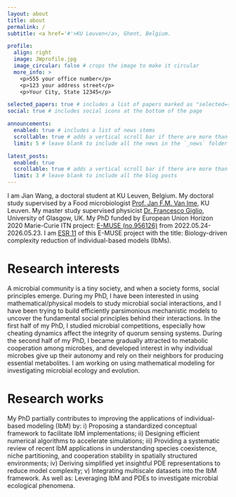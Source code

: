 ```yaml
---
layout: about
title: about
permalink: /
subtitle: <a href='#'>KU Leuven</a>, Ghent, Belgium.

profile:
  align: right
  image: JWprofile.jpg
  image_circular: false # crops the image to make it circular
  more_info: >
    <p>555 your office number</p>
    <p>123 your address street</p>
    <p>Your City, State 12345</p>

selected_papers: true # includes a list of papers marked as "selected={true}"
social: true # includes social icons at the bottom of the page

announcements:
  enabled: true # includes a list of news items
  scrollable: true # adds a vertical scroll bar if there are more than 3 news items
  limit: 5 # leave blank to include all the news in the `_news` folder

latest_posts:
  enabled: true
  scrollable: true # adds a vertical scroll bar if there are more than 3 new posts items
  limit: 3 # leave blank to include all the blog posts
---
```


I am Jian Wang, a doctoral student at KU Leuven, Belgium. My doctoral study supervised by a Food microbiologist [Prof. Jan F.M. Van Ime](https://scholar.google.com/citations?hl=en&user=s6Jj26IAAAAJ&view_op=list_works&sortby=pubdate), KU Leuven. My master study supervised physicist [Dr. Francesco Giglio](https://www.gla.ac.uk/schools/mathematicsstatistics/staff/francescogiglio/), University of Glasgow, UK. My PhD funded by European Union Horizon 2020 Marie-Curie ITN project: [E-MUSE (no.956126)](https://www.itn-emuse.com/) from 2022.05.24-2026.05.23. I am [ESR 11](https://www.itn-emuse.com/phdfellows/jian-wang) of this E-MUSE project with the title: Biology-driven complexity reduction of individual-based models (IbMs).

# Research interests
A microbial community is a tiny society, and when a society forms, social principles emerge. During my PhD, I have been interested in using mathematical/physical models to study microbial social interactions, and I have been trying to build efficiently parsimonious mechanistic models to uncover the fundamental social principles behind their interactions. In the first half of my PhD, I studied microbial competitions, especially how cheating dynamics affect the integrity of quorum sensing systems. During the second half of my PhD, I became gradually attracted to metabolic cooperation among microbes, and developed interest in why individual microbes give up their autonomy and rely on their neighbors for producing essential metabolites. I am working on using mathematical modeling for investigating microbial ecology and evolution.

# Research works
My PhD partially contributes to improving the applications of individual-based modeling (IbM) by: i) Proposing a standardized conceptual framework to facilitate IbM implementations; ii) Designing efficient numerical algorithms to accelerate simulations; iii) Providing a systematic review of recent IbM applications in understanding species coexistence, niche partitioning, and cooperation stability in spatially structured environments; iv) Deriving simplified yet insightful PDE representations to reduce model complexity; v) Integrating multiscale datasets into the IbM framework. As well as: Leveraging IbM and PDEs to investigate microbial ecological phenomena.
